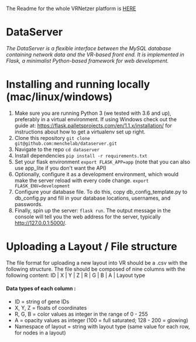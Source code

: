 The Readme for the whole VRNetzer platform is [HERE](https://github.com/menchelab/vrnetzer)

# DataServer

*The DataServer is a flexible interface between the MySQL database
containing network data and the VR-based front end. It is implemented
in Flask, a minimalist Python-based framework for web development.*

# Installing and running locally (mac/linux/windows)

1. Make sure you are running Python 3 (we tested with 3.6 and up),
   preferably in a virtual environment. If using Windows check out the guide at: https://flask.palletsprojects.com/en/1.1.x/installation/ for instructions about how to get a virtualenv set up right.
1. Clone this repository `git clone git@github.com:menchelab/dataserver.git`
1. Navigate to the repo `cd dataserver`
1. Install dependencies `pip install -r requirements.txt`
1. Set your flask environment `export FLASK_APP=app` (note that you can
   also use app_lite if you don't want the API)
1. Optionally, configure it as a development environment, which would
   make the server reload with every code change. `export FLASK_ENV=development`
1. Configure your database file. To do this, copy db_config_template.py
   to db_config.py and fill in your database locations, usernames, and
   passwords.
1. Finally, spin up the server: `flask run`. The output message
   in the console will tell you the web address for the server,
   typically http://127.0.0.1:5000/.


# Uploading a Layout / File structure

The file format for uploading a new layout into VR should be a .csv with the following structure.
The file should be composed of nine columns with the following content: ID | X | Y | Z | R | G | B | A | Layout type

#### Data types of each column : 
- ID = string of gene IDs
- X, Y, Z = floats of coordinates
- R, G, B  = color values as integer in the range of 0 - 255
- A = opacity values as integer (100 = full saturated; 128 - 200 = glowing)
- Namespace of layout = string with layout type (same value for each row, for nodes in a layout) 


